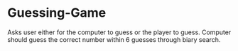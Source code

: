 # Guessing-Game
Asks user either for the computer to guess or the player to guess. Computer should guess the correct number within 6 guesses through biary search.

